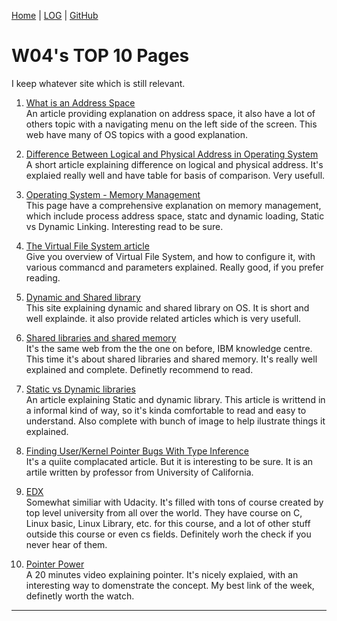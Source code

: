 [Home](README.md) |
[LOG](TXT/mylog.txt) | 
[GitHub](https://github.com/YasyfaWiwaha/os211)

# W04's TOP 10 Pages

I keep whatever site which is still relevant.

1. [What is an Address Space](https://www.ibm.com/support/knowledgecenter/zosbasics/com.ibm.zos.zconcepts/zconcepts_82.htm)<br>
An article providing explanation on address space, it also have a lot of others topic with a navigating menu on the left side of the screen. This web have many of OS topics with
a good explanation.

2. [Difference Between Logical and Physical Address in Operating System](https://techdifferences.com/difference-between-logical-and-physical-address.html)<br>
A short article explaining difference on logical and physical address. It's explaied really well and have table for basis of comparison. Very usefull.

3. [Operating System - Memory Management](https://www.tutorialspoint.com/operating_system/os_memory_management.htm)<br>
This page have a comprehensive explanation on memory management, which include process address space, statc and dynamic loading, Static vs Dynamic Linking.
Interesting read to be sure.

4. [The Virtual File System article](https://www.kernel.org/doc/html/latest/filesystems/vfs.html)<br>
Give you overview of Virtual File System, and how to configure it, with various commancd and parameters explained. Really good, if you prefer reading.

5. [Dynamic and Shared library](https://datacadamia.com/os/shared_library)<br>
This site explaining dynamic and shared library on OS. It is short and well explainde. it also provide related articles which is very usefull.

6. [Shared libraries and shared memory](https://www.ibm.com/support/knowledgecenter/ssw_aix_72/generalprogramming/shared_libs_mem.html)<br>
It's the same web from the the one on before, IBM knowledge centre. This time it's about shared libraries and shared memory. It's really well explained and complete.
Definetly recommend to read.

7. [Static vs Dynamic libraries](https://medium.com/@birnbera/static-vs-dynamic-libraries-5912efe9bf52)<br>
An article explaining Static and dynamic library. This article is writtend in a informal kind of way, so it's kinda comfortable to read and easy to understand.
Also complete with bunch of image to help ilustrate things it explained.

8. [Finding User/Kernel Pointer Bugs With Type Inference](https://www.usenix.org/legacy/publications/library/proceedings/sec04/tech/full_papers/johnson/johnson_html/cquk.html)<br>
It's a quiite complacated article. But it is interesting to be sure. It is an artile written by professor from University of California.

9. [EDX](https://www.edx.org/learn/computer-programming)<br>
Somewhat similiar with Udacity. It's filled with tons of course created by top level university from all over the world. They have course on C, Linux basic, Linux Library, etc.
for this course, and a lot of other stuff outside this course or even cs fields. Definitely worh the check if you never hear of them.

10. [Pointer Power](https://www.youtube.com/watch?v=t5NszbIerYc)<br>
A 20 minutes video explaining pointer. It's nicely explaied, with an interesting way to domenstrate the concept. My best link of the week, definetly worth the watch.


----
